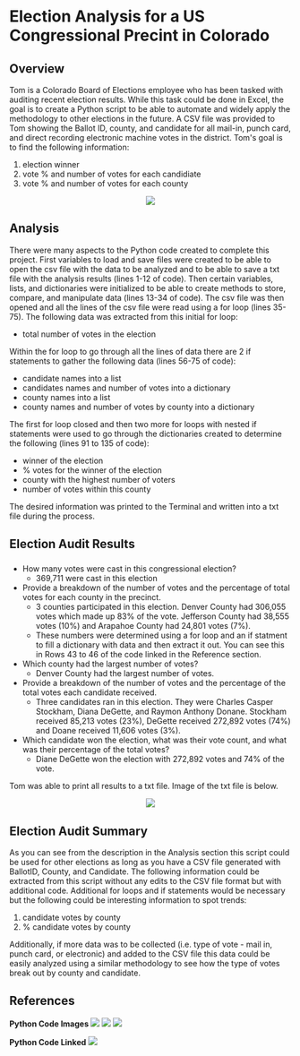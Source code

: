 # Election Analysis for a US Congressional Precint in Colorado
## Overview
Tom is a Colorado Board of Elections employee who has been tasked with auditing recent election results.  While this task could be done in Excel, the goal is to create a Python script to be able to automate and widely apply the methodology to other elections in the future.  A CSV file was provided to Tom showing the Ballot ID, county, and candidate for all mail-in, punch card, and direct recording electronic machine votes in the district.  Tom's goal is to find the following information:
1. election winner
2. vote % and number of votes for each candidiate
3. vote % and number of votes for each county  

<p align="center">
  <img src = https://github.com/lauras521/electionAnalysis/blob/c535bac98e91ec3b27bb48fac20c31b90941895c/Location%20for%20Election%20Map.PNG>
</p>

## Analysis
There were many aspects to the Python code created to complete this project.  First variables to load and save files were created to be able to open the csv file with the data to be analyzed and to be able to save a txt file with the analysis results (lines 1-12 of code).  Then certain variables, lists, and dictionaries were initialized to be able to create methods to store, compare, and manipulate data (lines 13-34 of code).  The csv file was then opened and all the lines of the csv file were read using a for loop (lines 35-75).  The following data was extracted from this initial for loop:
* total number of votes in the election

Within the for loop to go through all the lines of data there are 2 if statements to gather the following data (lines 56-75 of code):

* candidate names into a list
* candidates names and number of votes into a dictionary
* county names into a list
* county names and number of votes by county into a dictionary

The first for loop closed and then two more for loops with nested if statements were used to go through the dictionaries created to determine the following (lines 91 to 135 of code): 
* winner of the election
* % votes for the winner of the election
* county with the highest number of voters
* number of votes within this county

The desired information was printed to the Terminal and written into a txt file during the process.  

## Election Audit Results
###
* How many votes were cast in this congressional election?
     * 369,711 were cast in this election
* Provide a breakdown of the number of votes and the percentage of total votes for each county in the precinct.
     * 3 counties participated in this election.  Denver County had 306,055 votes which made up 83% of the vote.  Jefferson County had 38,555 votes (10%) and Arapahoe County had 24,801 votes (7%).
     * These numbers were determined using a for loop and an if statment to fill a dictionary with data and then extract it out.  You can see this in Rows 43 to 46 of the code linked in the Reference section.  
* Which county had the largest number of votes?
     * Denver County had the largest number of votes.
* Provide a breakdown of the number of votes and the percentage of the total votes each candidate received.
     * Three candidates ran in this election.  They were Charles Casper Stockham, Diana DeGette, and Raymon Anthony Donane.  Stockham received 85,213 votes (23%), DeGette received 272,892 votes (74%) and Doane received 11,606 votes (3%).
* Which candidate won the election, what was their vote count, and what was their percentage of the total votes?
     * Diane DeGette won the election with 272,892 votes and 74% of the vote.

Tom was able to print all results to a txt file.  Image of the txt file is below.
<p align="center">
  <img src = https://github.com/lauras521/electionAnalysis/blob/a9b747fb9a63f605f4b5e0dfd0ee3afbdacc8665/Resources/Image_of_Analysis_for_Readme.PNG>
</p>

## Election Audit Summary
As you can see from the description in the Analysis section this script could be used for other elections as long as you have a CSV file generated with BallotID, County, and Candidate.  The following information could be extracted from this script without any edits to the CSV file format but with additional code.  Additional for loops and if statements would be necessary but the following could be interesting information to spot trends:
1. candidate votes by county
2. % candidate votes by county

Additionally, if more data was to be collected (i.e. type of vote - mail in, punch card, or electronic) and added to the CSV file this data could be easily analyzed using a similar methodology to see how the type of votes break out by county and candidate.

## References
**Python Code Images**
<img src = https://github.com/lauras521/electionAnalysis/blob/896e7e77814a17852636b4c91c018521a2d22829/Resources/code_image_1.PNG>
<img src = https://github.com/lauras521/electionAnalysis/blob/896e7e77814a17852636b4c91c018521a2d22829/Resources/code_image_2.PNG>
<img src = https://github.com/lauras521/electionAnalysis/blob/896e7e77814a17852636b4c91c018521a2d22829/Resources/code_image_3.PNG>


**Python Code Linked**
<img src = https://github.com/lauras521/electionAnalysis/blob/373ceedfe600804f4fa8598929bf58754d236fdd/PyPoll_Challenge.py>

